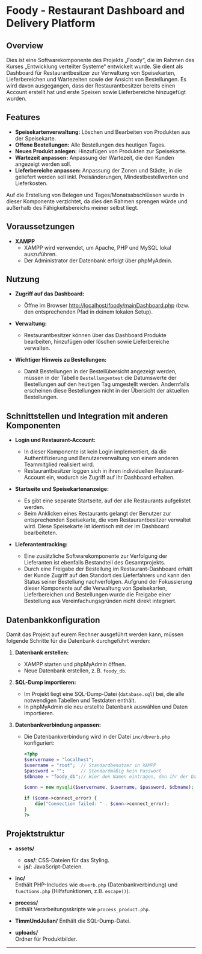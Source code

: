 # Foody - Restaurant Dashboard and Delivery Platform

## Overview

Dies ist eine Softwarekomponente des Projekts „Foody“, die im Rahmen des Kurses „Entwicklung verteilter Systeme“ entwickelt wurde. Sie dient als Dashboard für Restaurantbesitzer zur Verwaltung von Speisekarten, Lieferbereichen und Wartezeiten sowie der Ansicht von Bestellungen. Es wird davon ausgegangen, dass der Restaurantbesitzer bereits einen Account erstellt hat und erste Speisen sowie Lieferbereiche hinzugefügt wurden.

## Features

- **Speisekartenverwaltung:** Löschen und Bearbeiten von Produkten aus der Speisekarte.
- **Offene Bestellungen:** Alle Bestellungen des heutigen Tages.
- **Neues Produkt anlegen:** Hinzufügen von Produkten zur Speisekarte.
- **Wartezeit anpassen:** Anpassung der Wartezeit, die den Kunden angezeigt werden soll.
- **Lieferbereiche anpassen:** Anpassung der Zonen und Städte, in die geliefert werden soll inkl. Preisänderungen, Mindestbestellwerten und Lieferkosten.

Auf die Erstellung von Belegen und Tages/Monatsabschlüssen wurde in dieser Komponente verzichtet, da dies den Rahmen sprengen würde und außerhalb des Fähigkeitsbereichs meiner selbst liegt.

## Voraussetzungen

- **XAMPP**
  - XAMPP wird verwendet, um Apache, PHP und MySQL lokal auszuführen.
  - Der Administrator der Datenbank erfolgt über phpMyAdmin.

## Nutzung

- **Zugriff auf das Dashboard:**
  - Öffne im Browser [http://localhost/foody/mainDashboard.php](http://localhost/foody/mainDashboard.php) (bzw. den entsprechenden Pfad in deinem lokalen Setup).

- **Verwaltung:**
  - Restaurantbesitzer können über das Dashboard Produkte bearbeiten, hinzufügen oder löschen sowie Lieferbereiche verwalten.

- **Wichtiger Hinweis zu Bestellungen:**
  - Damit Bestellungen in der Bestellübersicht angezeigt werden, müssen in der Tabelle `Bestellungentest` die Datumswerte der Bestellungen auf den heutigen Tag umgestellt werden. Andernfalls erscheinen diese Bestellungen nicht in der Übersicht der aktuellen Bestellungen.

## Schnittstellen und Integration mit anderen Komponenten

- **Login und Restaurant-Account:**
  - In dieser Komponente ist kein Login implementiert, da die Authentifizierung und Benutzerverwaltung von einem anderen Teammitglied realisiert wird. 
  - Restaurantbesitzer loggen sich in ihren individuellen Restaurant-Account ein, wodurch sie Zugriff auf ihr Dashboard erhalten.

- **Startseite und Speisekartenanzeige:**
  - Es gibt eine separate Startseite, auf der alle Restaurants aufgelistet werden.
  - Beim Anklicken eines Restaurants gelangt der Benutzer zur entsprechenden Speisekarte, die vom Restaurantbesitzer verwaltet wird. Diese Speisekarte ist identisch mit der im Dashboard bearbeiteten.

- **Lieferantentracking:**
  - Eine zusätzliche Softwarekomponente zur Verfolgung der Lieferanten ist ebenfalls Bestandteil des Gesamtprojekts.
  - Durch eine Freigabe der Bestellung im Restaurant-Dashboard erhält der Kunde Zugriff auf den Standort des Lieferfahrers und kann den Status seiner Bestellung nachverfolgen. Aufgrund der Fokussierung dieser Komponente auf die Verwaltung von Speisekarten, Lieferbereichen und Bestellungen wurde die Freigabe einer Bestellung aus Vereinfachungsgründen nicht direkt integriert.

## Datenbankkonfiguration

Damit das Projekt auf eurem Rechner ausgeführt werden kann, müssen folgende Schritte für die Datenbank durchgeführt werden:

1. **Datenbank erstellen:**
   - XAMPP starten und phpMyAdmin öffnen.
   - Neue Datenbank erstellen, z. B. `foody_db`.

2. **SQL-Dump importieren:**
   - Im Projekt liegt eine SQL-Dump-Datei (`database.sql`) bei, die alle notwendigen Tabellen und Testdaten enthält.
   - In phpMyAdmin die neu erstellte Datenbank auswählen und Daten importieren.

3. **Datenbankverbindung anpassen:**
   - Die Datenbankverbindung wird in der Datei `inc/dbverb.php` konfiguriert:

     ```php
     <?php
     $servername = "localhost";
     $username = "root";  // Standardbenutzer in XAMPP
     $password = "";      // Standardmäßig kein Passwort
     $dbname = "foody_db";// Hier den Namen eintragen, den ihr der Datenbank gegeben habt

     $conn = new mysqli($servername, $username, $password, $dbname);

     if ($conn->connect_error) {
         die("Connection failed: " . $conn->connect_error);
     }
     ?>
     ```

## Projektstruktur

- **assets/**
  - **css/**: CSS-Dateien für das Styling.
  - **js/**: JavaScript-Dateien.

- **inc/**  
  Enthält PHP-Includes wie `dbverb.php` (Datenbankverbindung) und `functions.php` (Hilfsfunktionen, z.B. `escape()`).

- **process/**  
  Enthält Verarbeitungsskripte wie `process_product.php`.

- **TimmUndJulian/**
  Enthält die SQL-Dump-Datei.

- **uploads/**  
  Ordner für Produktbilder.

---
